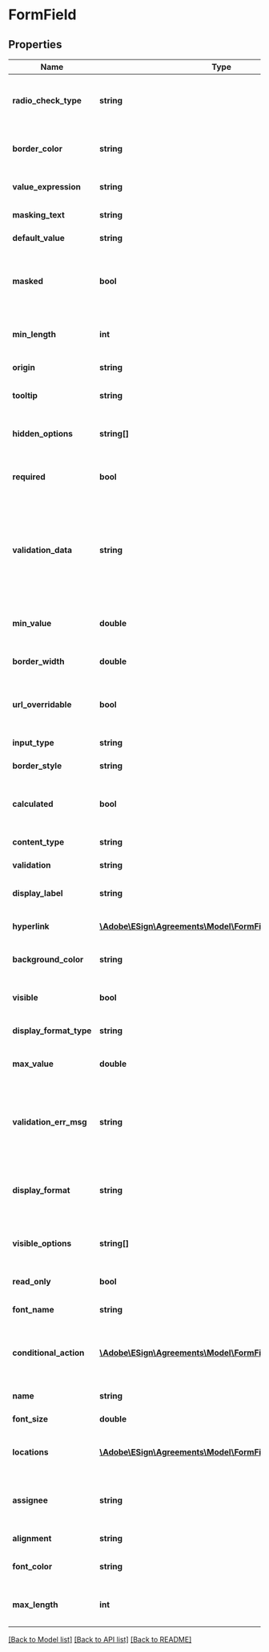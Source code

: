 # FormField

## Properties
Name | Type | Description | Notes
------------ | ------------- | ------------- | -------------
**radio_check_type** | **string** | The type of radio button (if field is radio button, identified by inputType). | [optional] 
**border_color** | **string** | Color of the border of the field in RGB or HEX format | [optional] 
**value_expression** | **string** | Expression to calculate value of the form field | [optional] 
**masking_text** | **string** | Text to mask the masked form field | [optional] 
**default_value** | **string** | Default value of the form field | [optional] 
**masked** | **bool** | true if the input entered by the signer has to be masked (like password), false if it shouldn&#39;t be | [optional] 
**min_length** | **int** | Minimum length of the input text field in terms of no. of characters | [optional] 
**origin** | **string** | Origin of Form Field | [optional] 
**tooltip** | **string** | Text that appears while hovering over the field | [optional] 
**hidden_options** | **string[]** | Text values which are hidden in a drop down form field | [optional] 
**required** | **bool** | true if it is a mandatory field to be filled by the signer, else false | [optional] 
**validation_data** | **string** | Further data for validating input with regards to the field&#39;s specified format. The contents and interpretation of formatData depends on the value of validation. | [optional] 
**min_value** | **double** | Lower bound of the number that can be entered by the signer | [optional] 
**border_width** | **double** | Width of the border of the field in pixels | [optional] 
**url_overridable** | **bool** | For widget text fields only - true if the default value may come from the URL, else false | [optional] 
**input_type** | **string** | Input type of the form field | [optional] 
**border_style** | **string** | Style of the border of the field. | [optional] 
**calculated** | **bool** | true if this field&#39;s value is calculated from an expression, else false | [optional] 
**content_type** | **string** | Content Type of the form field. | [optional] 
**validation** | **string** | Rule for validating the field value. | [optional] 
**display_label** | **string** | Display label attached to the field | [optional] 
**hyperlink** | [**\Adobe\ESign\Agreements\Model\FormFieldHyperlink**](FormFieldHyperlink.md) | Hyperlink-specific data (e.g. as url, link type) | [optional] 
**background_color** | **string** | Background color of the form field in RGB or HEX format | [optional] 
**visible** | **bool** | If set to false, then the form field is hidden.  Otherwise, it is visible. | [optional] 
**display_format_type** | **string** | Format type of the text field. | [optional] 
**max_value** | **double** | Upper bound of the number that can be entered by the signer | [optional] 
**validation_err_msg** | **string** | Error message to be shown to the signer if filled value doesn&#39;t match the validations of the form field | [optional] 
**display_format** | **string** | Format of the value of the field to be displayed based on the displayFormatType property. | [optional] 
**visible_options** | **string[]** | Text values which are visible in a drop down form field | [optional] 
**read_only** | **bool** | true if it is a read-only field, else false | [optional] 
**font_name** | **string** | Font name of the form field | [optional] 
**conditional_action** | [**\Adobe\ESign\Agreements\Model\FormFieldConditionalAction**](FormFieldConditionalAction.md) | A predicate (or set of predicates) that determines whether this field is visible and enabled. | [optional] 
**name** | **string** | The name of the form field | [optional] 
**font_size** | **double** | Font size of the form field in points | [optional] 
**locations** | [**\Adobe\ESign\Agreements\Model\FormFieldLocation[]**](FormFieldLocation.md) | All locations in a document where the form field is placed | [optional] 
**assignee** | **string** | Who the field is assigned to.  Either a participant set id, null, NOBODY or PREFILL. | [optional] 
**alignment** | **string** | Alignment of the text. | [optional] 
**font_color** | **string** | Font color of the form field in RGB or HEX format | [optional] 
**max_length** | **int** | Maximum length of the input text field in terms of no. of characters | [optional] 

[[Back to Model list]](../README.md#documentation-for-models) [[Back to API list]](../README.md#documentation-for-api-endpoints) [[Back to README]](../README.md)


